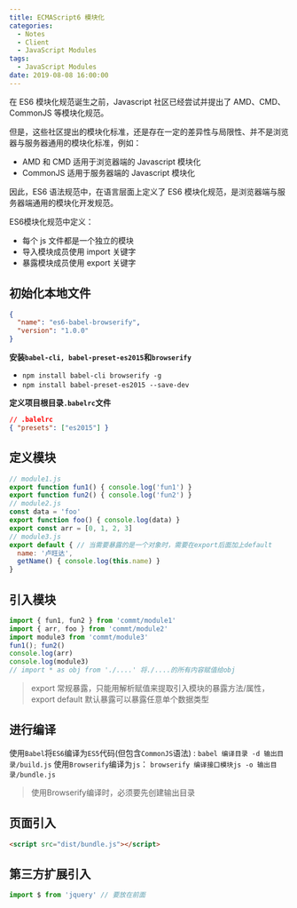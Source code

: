 ```yaml
---
title: ECMAScript6 模块化
categories:
  - Notes
  - Client
  - JavaScript Modules
tags:
  - JavaScript Modules
date: 2019-08-08 16:00:00
---
```


在 ES6 模块化规范诞生之前，Javascript 社区已经尝试并提出了 AMD、CMD、CommonJS 等模块化规范。

但是，这些社区提出的模块化标准，还是存在一定的差异性与局限性、并不是浏览器与服务器通用的模块化标准，例如：
- AMD 和 CMD 适用于浏览器端的 Javascript 模块化
- CommonJS 适用于服务器端的 Javascript 模块化

因此，ES6 语法规范中，在语言层面上定义了 ES6 模块化规范，是浏览器端与服务器端通用的模块化开发规范。

ES6模块化规范中定义：

- 每个 js 文件都是一个独立的模块
- 导入模块成员使用 import 关键字
- 暴露模块成员使用 export 关键字

<!-- more -->

## 初始化本地文件

~~~json
{
  "name": "es6-babel-browserify",
  "version": "1.0.0"
}
~~~

**安装`babel-cli, babel-preset-es2015`和`browserify`**
- `npm install babel-cli browserify -g`
- `npm install babel-preset-es2015 --save-dev `

**定义项目根目录`.babelrc`文件**
~~~json
// .balelrc
{ "presets": ["es2015"] }
~~~

## 定义模块

~~~js
// module1.js
export function fun1() { console.log('fun1') }
export function fun2() { console.log('fun2') }
// module2.js
const data = 'foo'
export function foo() { console.log(data) }
export const arr = [0, 1, 2, 3]
// module3.js
export default { // 当需要暴露的是一个对象时，需要在export后面加上default
  name: '卢旺达',
  getName() { console.log(this.name) }
}
~~~

## 引入模块

~~~js
import { fun1, fun2 } from 'commt/module1'
import { arr, foo } from 'commt/module2'
import module3 from 'commt/module3'
fun1(); fun2()
console.log(arr)
console.log(module3)
// import * as obj from './....' 将./....的所有内容赋值给obj
~~~

> export 常规暴露，只能用解析赋值来提取引入模块的暴露方法/属性，export default 默认暴露可以暴露任意单个数据类型

## 进行编译

使用`Babel`将`ES6`编译为`ES5`代码(但包含`CommonJS`语法) : `babel 编译目录 -d 输出目录/build.js`
使用`Browserify`编译为`js`： `browserify 编译接口模块js -o 输出目录/bundle.js`

> 使用Browserify编译时，必须要先创建输出目录

## 页面引入

~~~html
<script src="dist/bundle.js"></script>
~~~

## 第三方扩展引入

~~~js
import $ from 'jquery' // 要放在前面
~~~
